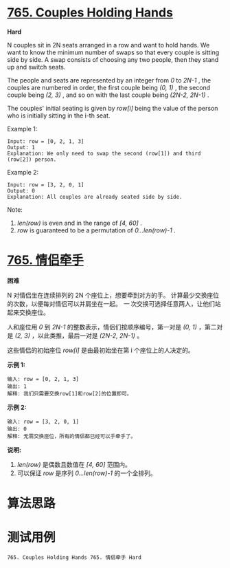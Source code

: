 # [765. Couples Holding Hands][enTitle]

**Hard**

N couples sit in 2N seats arranged in a row and want to hold hands. We want to know the minimum number of swaps so that every couple is sitting side by side. A swap consists of choosing any two people, then they stand up and switch seats.

The people and seats are represented by an integer from  *0*  to  *2N-1* , the couples are numbered in order, the first couple being  *(0, 1)* , the second couple being  *(2, 3)* , and so on with the last couple being  *(2N-2, 2N-1)* .

The couples' initial seating is given by  *row[i]*  being the value of the person who is initially sitting in the i-th seat.

Example 1:

```
Input: row = [0, 2, 1, 3]
Output: 1
Explanation: We only need to swap the second (row[1]) and third (row[2]) person.

```



Example 2:

```
Input: row = [3, 2, 0, 1]
Output: 0
Explanation: All couples are already seated side by side.

```



Note:

1.   *len(row)*  is even and in the range of  *[4, 60]* . 
2.   *row*  is guaranteed to be a permutation of  *0...len(row)-1* .


# [765. 情侣牵手][cnTitle]

**困难**

N 对情侣坐在连续排列的 2N 个座位上，想要牵到对方的手。 计算最少交换座位的次数，以便每对情侣可以并肩坐在一起。  *一* 次交换可选择任意两人，让他们站起来交换座位。

人和座位用  *0*  到  *2N-1*  的整数表示，情侣们按顺序编号，第一对是  *(0, 1)* ，第二对是  *(2, 3)* ，以此类推，最后一对是  *(2N-2, 2N-1)* 。

这些情侣的初始座位  *row[i]*  是由最初始坐在第 i 个座位上的人决定的。

**示例 1:** 

```
输入: row = [0, 2, 1, 3]
输出: 1
解释: 我们只需要交换row[1]和row[2]的位置即可。

```

**示例 2:** 

```
输入: row = [3, 2, 0, 1]
输出: 0
解释: 无需交换座位，所有的情侣都已经可以手牵手了。

```

**说明:** 

1.  *len(row)*  是偶数且数值在  *[4, 60]* 范围内。 
2. 可以保证 *row*  是序列  *0...len(row)-1*  的一个全排列。




# 算法思路

# 测试用例
```
765. Couples Holding Hands 765. 情侣牵手 Hard
```

[enTitle]: https://leetcode.com/problems/couples-holding-hands/
[cnTitle]: https://leetcode-cn.com/problems/couples-holding-hands/
